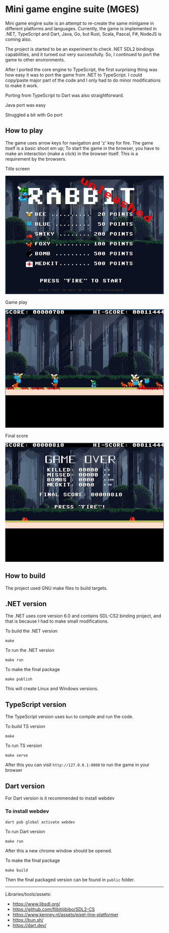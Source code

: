 # Mini game engine suite (MGES)

Mini game engine suite is an attempt to re-create the same minigame in different platforms and languages. Currently, the game is implemented in .NET, TypeScript and Dart, Java, Go, but Rust, Scala, Pascal, F#, NodeJS is coming also.

The project is started to be an experiment to check .NET SDL2 bindings capabilities, and it turned out very successfully. So, I continued to port the game to other environments.

After I ported the core engine to TypeScript, the first surprising thing was how easy it was to port the game from .NET to TypeScript. I could copy/paste major part of the code and I only had to do minor modifications to make it work.

Porting from TypeScript to Dart was also straightforward.

Java port was easy

Struggled a bit with Go port

## How to play

The game uses arrow keys for navigation and 'z' key for fire. The game itself is a basic shoot em up;
To start the game in the browser, you have to make an interaction (make a click) in the browser itself. This is a requirement by the browsers.

Title screen

![](figures/2024-03-14_14-47.png)

Game play

![](figures/2024-03-14_14-49.png)

Final score

![](figures/2024-03-14_14-50.png)

## How to build

The project used GNU make files to build targets. 

## .NET version

The .NET uses core version 6.0 and contains SDL-CS2 binding project, and that is because I had to make small modifications.

To build the .NET version

```shell
make
```

To run the .NET version
```shell
make run
```

To make the final package

```shell
make publish
```

This will create Linux and Windows versions.

## TypeScript version

The TypeScript version uses `bun` to compile and run the code.

To build TS version
```shell
make
```

To run TS version
```shell
make serve
```

After this you can visit `http://127.0.0.1:8000` to run the game in your browser

## Dart version

For Dart version is it recommended to install webdev

### To install webdev

```
dart pub global activate webdev
```

To run Dart version
```shell
make run
```

After this a new chrome window should be opened. 

To make the final package
```shell
make build
```

Then the final packaged version can be found in `public` folder.

---

Libraries/tools/assets:

- https://www.libsdl.org/
- https://github.com/flibitijibibo/SDL2-CS
- https://www.kenney.nl/assets/pixel-line-platformer
- https://bun.sh/
- https://dart.dev/

